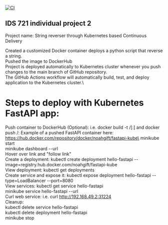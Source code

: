 [![CI](https://github.com/nogibjj/python-template/actions/workflows/cicd.yml/badge.svg)](https://github.com/nogibjj/python-template/actions/workflows/cicd.yml)
## IDS 721 individual project 2

Project name: String reverser through Kubernetes based Continuous Delivery

Created a customized Docker container deploys a python script that reverse a string.\
Pushed the image to DockerHub\
Project is deployed automatically to Kubernetes cluster whenever you push changes to the main branch of GitHub repository. \
The GitHub Actions workflow will automatically build, test, and deploy application to the Kubernetes cluster.\

# Steps to deploy with Kubernetes FastAPI app:
Push container to DockerHub (Optional): i.e. docker build -t <hub-user>/<repo-name>[:<tag>] and docker push <hub-user>/<repo-name>:<tag> Example of a pushed FastAPI container here: https://hub.docker.com/repository/docker/noahgift/fastapi-kube\
minikube start\
minikube dashboard --url\
Hover over link and "follow link"\
Create a deployment: kubectl create deployment hello-fastapi --image=registry.hub.docker.com/noahgift/fastapi-kube\
View deployment: kubectl get deployments\
Create service and expose it: kubectl expose deployment hello-fastapi --type=LoadBalancer --port=8080\
View services: kubectl get service hello-fastapi\
minikube service hello-fastapi --url\
Curl web service: i.e. curl http://192.168.49.2:31224 \
Cleanup:\
kubectl delete service hello-fastapi\
kubectl delete deployment hello-fastapi\
minikube stop

